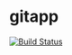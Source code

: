 # gitapp
[![Build Status](https://dev.azure.com/alexberetta0523/AgileProject/_apis/build/status%2FDevOpsAlex0523.gitapp?branchName=main)](https://dev.azure.com/alexberetta0523/AgileProject/_build/latest?definitionId=3&branchName=main)
